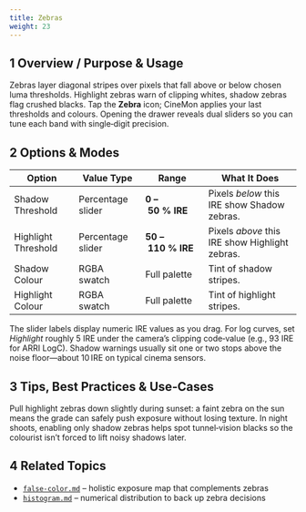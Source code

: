 ```yaml
---
title: Zebras
weight: 23
---
```


## 1  Overview / Purpose & Usage
Zebras layer diagonal stripes over pixels that fall above or below chosen luma thresholds.  Highlight zebras warn of clipping whites, shadow zebras flag crushed blacks.  Tap the **Zebra** icon; CineMon applies your last thresholds and colours.  Opening the drawer reveals dual sliders so you can tune each band with single‑digit precision.

## 2  Options & Modes
| Option | Value Type | Range | What It Does |
|--------|-----------|-------|--------------|
| Shadow Threshold | Percentage slider | **0 – 50 % IRE** | Pixels *below* this IRE show Shadow zebras. |
| Highlight Threshold | Percentage slider | **50 – 110 % IRE** | Pixels *above* this IRE show Highlight zebras. |
| Shadow Colour | RGBA swatch | Full palette | Tint of shadow stripes. |
| Highlight Colour | RGBA swatch | Full palette | Tint of highlight stripes. |

The slider labels display numeric IRE values as you drag.  For log curves, set *Highlight* roughly 5 IRE under the camera’s clipping code‑value (e.g., 93 IRE for ARRI LogC).  Shadow warnings usually sit one or two stops above the noise floor—about 10 IRE on typical cinema sensors.

## 3  Tips, Best Practices & Use‑Cases
Pull highlight zebras down slightly during sunset: a faint zebra on the sun means the grade can safely push exposure without losing texture.  In night shoots, enabling only shadow zebras helps spot tunnel‑vision blacks so the colourist isn’t forced to lift noisy shadows later.

## 4  Related Topics
* [`false-color.md`](false-color.md) – holistic exposure map that complements zebras  
* [`histogram.md`](../scopes/histogram.md) – numerical distribution to back up zebra decisions
